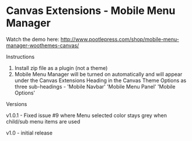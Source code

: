 Canvas Extensions - Mobile Menu Manager
=======================================

Watch the demo here: http://www.pootlepress.com/shop/mobile-menu-manager-woothemes-canvas/

Instructions

1. Install zip file as a plugin (not a theme)
2. Mobile Menu Manager will be turned on automatically and will appear under the Canvas Extensions Heading in the Canvas Theme Options as three sub-headings - 'Mobile Navbar' 'Mobile Menu Panel' 'Mobile Options'

Versions

v1.0.1 - Fixed issue #9 where Menu selected color stays grey when child/sub menu items are used

v1.0 - initial release
